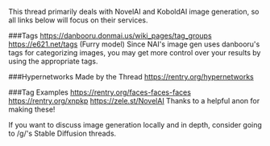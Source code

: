 This thread primarily deals with NovelAI and KoboldAI image generation, so all links below will focus on their services.

###Tags
https://danbooru.donmai.us/wiki_pages/tag_groups
https://e621.net/tags (Furry model)
Since NAI's image gen uses danbooru's tags for categorizing images, you may get more control over your results by using the appropriate tags.

###Hypernetworks Made by the Thread
https://rentry.org/hypernetworks

###Tag Examples
https://rentry.org/faces-faces-faces
https://rentry.org/xnpkp
https://zele.st/NovelAI
Thanks to a helpful anon for making these!

If you want to discuss image generation locally and in depth, consider going to /g/'s Stable Diffusion threads.
